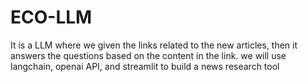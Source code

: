 # ECO-LLM
It is a LLM where we given the links related to the new articles, then it answers the questions based on the content in the link.
we will use langchain, openai API, and streamlit to build a news research tool
